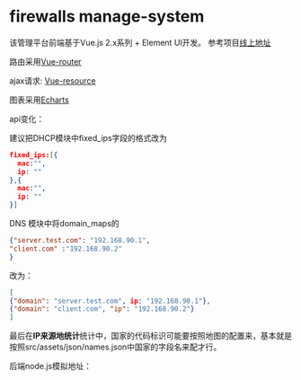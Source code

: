 # firewalls manage-system 

该管理平台前端基于Vue.js 2.x系列 + Element UI开发。
参考项目[线上地址]()

路由采用[Vue-router](https://router.vuejs.org/zh-cn/)

ajax请求: [Vue-resource](https://github.com/pagekit/vue-resource)

图表采用[Echarts](http://echarts.baidu.com/)

api变化：

建议把DHCP模块中fixed_ips字段的格式改为
```json
fixed_ips:[{
  mac:"",
  ip: "" 
},{
  mac:"",
  ip: "" 
}]
```

DNS 模块中将domain_maps的
```json
{"server.test.com": "192.168.90.1",
"client.com" :"192.168.90.2"
}

```

改为：
```json
[
{"domain": "server.test.com", ip: "192.168.90.1"},
{"domain": "client.com", "ip": "192.168.90.2"}
]

```

最后在**IP来源地统计**统计中，国家的代码标识可能要按照地图的配置来，基本就是按照src/assets/json/names.json中国家的字段名来配才行。

后端node.js模拟地址：[]()
